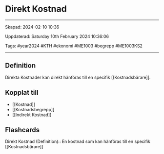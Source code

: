 # Direkt Kostnad

---

Skapad: 2024-02-10 10:36

Uppdaterad: Saturday 10th February 2024 10:36:06

Tags: #year2024 #KTH #ekonomi #ME1003 #begrepp #ME1003KS2

---

## Definition

Direkta Kostnader kan direkt hänföras till en specifik [[Kostnadsbärare]].

## Kopplat till

- [[Kostnad]]
- [[Kostnadsbegrepp]]
- [[Indirekt Kostnad]]

## Flashcards

Direkt Kostnad (Definition):: En kostnad som kan hänföras till en specifik [[Kostnadsbärare]]
<!--SR:!2024-02-18,4,272!2024-02-17,4,270-->
